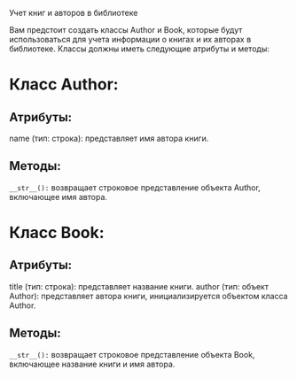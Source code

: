 Учет книг и авторов в библиотеке

Вам предстоит создать классы Author и Book, которые будут использоваться для учета информации о книгах и их авторах в библиотеке. Классы должны иметь следующие атрибуты и методы:

# Класс Author:

## Атрибуты:
name (тип: строка): представляет имя автора книги.

## Методы:
`__str__():` возвращает строковое представление объекта Author, включающее имя автора.


# Класс Book:

## Атрибуты:
title (тип: строка): представляет название книги.
author (тип: объект Author): представляет автора книги, инициализируется объектом класса Author.

## Методы:
`__str__():` возвращает строковое представление объекта Book, включающее название книги и имя автора.